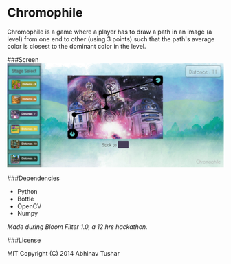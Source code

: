 Chromophile
===========

Chromophile is a game where a player has to draw a path in an image (a level) from one end to other (using 3 points) such that the path's average color is closest to the dominant color in the level.

###Screen
![Screenshot](/screens/chromophile.png)


###Dependencies

*	Python
*	Bottle
* OpenCV
* Numpy

*Made during Bloom Filter 1.0, a 12 hrs hackathon.*

###License

MIT
Copyright (C) 2014 Abhinav Tushar